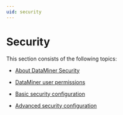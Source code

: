 ```yaml
---
uid: security
---
```


# Security

This section consists of the following topics:

- [About DataMiner Security](xref:About_DMS_Security)

- [DataMiner user permissions](xref:DataMiner_user_permissions)

- [Basic security configuration](xref:Basic_security_configuration)

- [Advanced security configuration](xref:Advanced_security_configuration)
